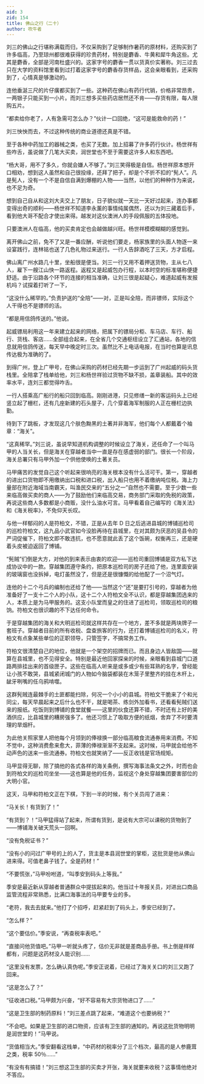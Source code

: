 ```yaml
---
aid: 3
zid: 154
title: 佛山之行（二十）
author: 吹牛者
---
```


刘三的佛山之行堪称满载而归，不仅采购到了足够制作暑药的原材料，还购买到了许多临高，乃至琼州都很难获得的珍贵药材，特别是麝香、牛黄和犀牛角这些。尤其是麝香，全部是河南杜盛兴的。这家字号的麝香一贯以货真价实著称。刘三过去只在大学的资料馆里看到过打着这家字号的麝香存货样品，这会亲眼看到，还采购到了，心情真是够激动的。

连他垂涎三尺的片仔癀都买到了一些。这种药在佛山有药行代销，价格非常昂贵，一两银子只能买到一小片。而刘三想多买些药店居然还不肯——存货有限，每人限购五片。

“都卖给你老了，人有急需可怎么办？”伙计一口回绝，“这可是能救命的药！”

刘三怏怏而去，不过这种传统的商业道德还真是不错。

至于各种中药加工的器械之类，也买了无数。加上招募了许多药行伙计。杨世祥有些咋舌，虽说做了几笔大买卖，润世堂也不至于需要这许多人和东西吧。

“杨大哥，用不了多久，你就会嫌人不够了。”刘三笑得极是自信。杨世祥原本想开口相劝，想到这人虽然和自己很投缘，还拜了把子，却是个不折不扣的“髡人”。凡是髡人，没有一个不是自信自满到爆棚的人物——当然，以他们的种种作为来说，也不足为奇。

想到自己自从和这刘大夫交上了朋友，日子貌似就一天比一天好过起来，连办事都变得出奇的顺利——杨世祥不知道李永薰的事情纯属偶然，还以为刘三藏着后手，看到他大哥不配合才使出来得。越发对这伙澳洲人的手段佩服的五体投地。

只要澳洲人在临高，他的买卖肯定也会越做越兴旺。杨世祥模模糊糊的感觉到。

离开佛山之前，免不了又是一番应酬，听说他们要走，杨家族里的头面人物逐一来设宴践行，连林铭也送了几色礼物过来送行。一行人告辞酒吃了三天，方才启程。

佛山离广州水路几十里，坐船很是便当。刘三一行又用不着押送货物，主从七八人，雇下一艘江山快一路返程。返程又是起威包办行程，以本时空的标准堪称便捷舒适。由于沿路各个环节的连接的相当准确，让刘三很是起疑心，难道起威有发报机吗？试探着打听了一下，

“这没什么稀罕的。”负责护送的“全陪”——对，正是叫全陪，而非镖师，实际这个人干得也不是镖师的活。

“都是用信鸽传送的。”他说。

起威镖局利用这一年来建立起来的网络，把属下的镖局分柜、车马店、车行、船行、货栈、客店……全部组合起来，在全省几个交通枢纽设立了汇通站，各地的信息就用信鸽传送，每天早中晚定时三次。虽然比不上电话电报，在当时也算是讯息传达极为准确的了。

到得广州，登上广甲号，在佛山采购的药材已经先期一步运到了广州起威的码头货栈里。全陪拿了栈单给他，刘三和杨世祥验过货物不缺不损，盖章装船。其中的效率水平，连刘三都觉得咋舌。

一行人搭乘高广船行的船只回到临高。刚刚进港，只见修缮一新的客运码头上已经竖立起了栅栏，还有几座新建的石头屋子，几个穿着海军制服的人正在栅栏边执勤。

待到下了跳板，才发现这几个肤色黝黑的土著并非海军，他们每个人都戴着个袖章：“海关”。

“这真稀罕。”刘三说，虽说早知道机构调整的时候设立了海关，还任命了一个叫马甲的人当关长，但是海关在穿越者当中一直是存在感虚弱的部门。很长一个阶段，海关总署只有马甲外加一个供他使唤的土著关员。

马甲痛苦的发觉自己这个听起来很响亮的海关根本没有什么活可干。第一，穿越者的进出口货物即不用缴纳出口税和进口税，出入船只也用不着缴纳吨位税。海上力量部在附近海域当南霸天，叫渔民交来的“五分之一”自然也不需要。至于少数一些来临高做买卖的商人——为了鼓励他们来临高交易，商务部门采取的免税的政策，再说这些商人多数都是小商贩，没什么油水可言。马甲看着自己编写的《海关法》和《海关税率》，不免仰天长叹。

与他一样郁闷的人是符柏文，不错，正是从去年 D 日之后逃进县城的博铺巡检司的巡检符柏文，这九品小武官如今没脸再待在县城里，在对其颇为厌恶的吴县令的严词促催下，符柏文即不敢违抗，也不愿意就此丢了这个饭碗，权衡再三，还是硬着头皮被迫返回了博铺。

“髡贼”们倒是大方，对他的到来表示由衷的欢迎——巡检司重回博铺是双方私下达成协议中的一款。穿越集团遵守条约，把原本巡检司的房子还给了他，连里面安装的玻璃窗也没拆掉，电灯虽然没了，但是还是很慷慨的给他配了一个沼气灯。

连他的十二个弓兵的编制也还给了他——当然这个“还”是要打引号的，穿越者为他准备好了一支十二个人的小队，这十二个人符柏文全不认识，都是穿越集团选来的人，本质上是为马甲服务的。这支小队堂而皇之的住进了巡检司，领取巡检司的粮饷。符柏文也很识趣的不下达任何命令。

于是穿越集团的海关和大明巡检司就这样共存在一个地方，差不多就是两块牌子一套班子。穿越者目前的所有收税、盘查旅客的行为，还打着博铺巡检司的名义，符柏文有点象某些单位的正职领导，只管签字，不搞常务工作。

符柏文很清楚自己的地位，他就是一个架空的招牌而已。而且身边人皆敌国——就算在县城里，也不见得安全。特别是最近他回家探亲的时候，亲眼看到县城门口道路两排挂出来的首级匣子。这些在临高人听来是或多或少有些耳熟的名字，曾经能让小孩不敢哭，县城紧闭城门的人物如今脑袋都装在木笼子里整齐的挂在木杆上，龇牙咧嘴的任乌鸦啃噬。

这群髡贼连最棘手的土匪都能扫除，何况一个小小的县城。符柏文干脆来了个和光同尘，每天早晨起来之后什么也不干，就是喝茶、练剑外加看书，还看看髡贼们送来的报纸。吃饭则到博铺的食堂就餐——这里的伙食还算不错，不时还有上好的美酒供应，比县城里的糟房强多了。他还习惯上了吸取方便的纸烟，舍弃了不时要清理的旱烟杆。

为此他关照家里人把他每个月领到的俸禄换一部分临高粮食流通券用来消费。不知不觉中，这种消费愈来愈大，菲薄的俸禄渐渐不支起来。这时候，马甲就会给他不动声色的送来一些流通券。符柏文也就笑纳了——反正收钱是官场规矩。

马甲显得无聊，除了搞他的各式各样的海关条例，撰写海事法条文之外，时而也会到符柏文的巡检司坐坐——这也算是他的任务，监视这个身处穿越集团要害部位的大明小官。

这天，马甲和符柏文正在下棋，下到一半的时候，有个关员闯了进来：

“马关长！有货到了！”

“有货到？！”马甲猛得站了起来，所谓有货到，是说有大宗可以课税的货物到了——博铺海关破天荒头一回啊。

“没有免税证书？”

“没有小的问过广甲号的上的人了，货主是本县润世堂的掌柜，这批货是他从佛山进来得。可值老鼻子钱了。全是药材！”

“不要慌张，”马甲吩咐道，“叫季安到码头上等我。”

季安是最近新从穿越者普通群众中提拔起来的。他当过十年报关员，对进出口商品监管流程非常熟悉，比满口海事法的马甲要专业的多。

“老符，我去去就来。”他打了个招呼，赶紧赶到了码头上，季安已经到了。

“怎么样？”

“这个要估价。”季安说，“再查税率表吧。”

“直接问他货值吧。”马甲一听就头疼了，估价无非就是差商品手册。书上倒是样样都有，问题是这药材没人能识别……

“这里没有发票，怎么确认真伪呢。”季安正说着，已经过了海关关口的刘三又跑了回来。

“这是怎么了？”

“征收进口税。”马甲颇为兴奋，“好不容易有大宗货物进口了……”

“这是卫生部的制药原料！”刘三差点跳了起来，“难道这个也要纳税？”

“不会吧。如果是卫生部的进口物资，应该有卫生部的通知的。再说这批货物明明是润世堂的！”马甲说。

“货值相当大。”季安翻看这栈单，“中药材的税率分了三个档次，最高的是人参鹿茸之类，税率 50％……”

“有没有有搞错！”刘三想这卫生部的买卖才开张，海关就要来收税？这事情他绝对不答应。
